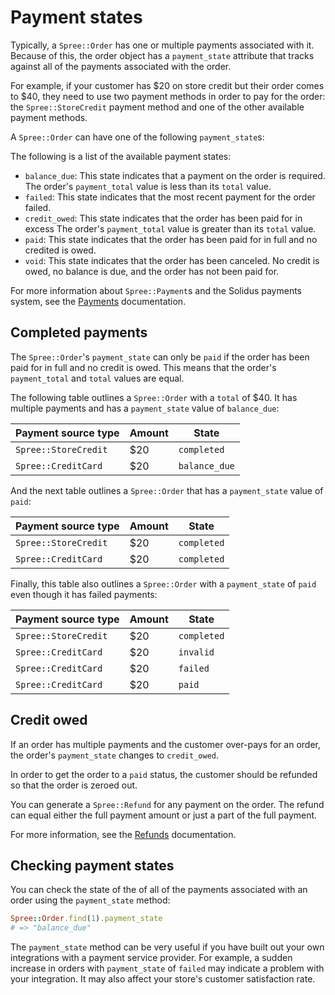 # Payment states

<!-- TODO:
  This article is a stub. It may need to be merged with another orders article
  in the future.
-->

Typically, a `Spree::Order` has one or multiple payments associated with it.
Because of this, the order object has a `payment_state` attribute that tracks
against all of the payments associated with the order.

For example, if your customer has $20 on store credit but their order comes to
$40, they need to use two payment methods in order to pay for the order: the
`Spree::StoreCredit` payment method and one of the other available payment
methods.

A `Spree::Order` can have one of the following `payment_state`s:

The following is a list of the available payment states:

- `balance_due`: This state indicates that a payment on the order is required.
  The order's `payment_total` value is less than its `total` value.
- `failed`: This state indicates that the most recent payment for the order
  failed.
- `credit_owed`: This state indicates that the order has been paid for in excess
  The order's `payment_total` value is greater than its `total` value.
- `paid`: This state indicates that the order has been paid for in full and no
  credited is owed.
- `void`: This state indicates that the order has been canceled. No credit is
  owed, no balance is due, and the order has not been paid for.

For more information about `Spree::Payment`s and the Solidus payments system,
see the [Payments][payments] documentation.

[payments]: ../payments/overview.html
[payment-sources]: ../payments/payment-sources.html

## Completed payments

The `Spree::Order`'s `payment_state` can only be `paid` if the order has been
paid for in full and no credit is owed. This means that the order's
`payment_total` and `total` values are equal.

The following table outlines a `Spree::Order` with a `total` of $40.  It has
multiple payments and has a `payment_state` value of `balance_due`:

| Payment source type  | Amount | State         |
|----------------------|--------|---------------|
| `Spree::StoreCredit` | $20    | `completed`   |
| `Spree::CreditCard`  | $20    | `balance_due` |

And the next table outlines a `Spree::Order` that has a `payment_state` value of
`paid`:

| Payment source type  | Amount | State         |
|----------------------|--------|---------------|
| `Spree::StoreCredit` | $20    | `completed`   |
| `Spree::CreditCard`  | $20    | `completed`   |

Finally, this table also outlines a `Spree::Order` with a `payment_state` of
`paid` even though it has failed payments:

| Payment source type  | Amount | State         |
|----------------------|--------|---------------|
| `Spree::StoreCredit` | $20    | `completed`   |
| `Spree::CreditCard`  | $20    | `invalid`     |
| `Spree::CreditCard`  | $20    | `failed`      |
| `Spree::CreditCard`  | $20    | `paid`        |

## Credit owed

If an order has multiple payments and the customer over-pays for an order, the
order's `payment_state` changes to `credit_owed`.

In order to get the order to a `paid` status, the customer should be refunded so
that the order is zeroed out.

You can generate a `Spree::Refund` for any payment on the order. The refund can
equal either the full payment amount or just a part of the full payment.

For more information, see the [Refunds][refunds] documentation.

[refunds]: ../payments/refunds.html

## Checking payment states

You can check the state of the of all of the payments associated with an order
using the `payment_state` method:

```ruby
Spree::Order.find(1).payment_state
# => "balance_due"
```

The `payment_state` method can be very useful if you have built out your own
integrations with a payment service provider. For example, a sudden increase in
orders with `payment_state` of `failed` may indicate a problem with your
integration. It may also affect your store's customer satisfaction rate.

<!-- TODO:
  Link to documentation about logging once it has been merged. payment_state
  would be a useful thing to log.
-->

<!-- TODO:
  Link to payment service providers article in this article once it is merged.
-->

[payment-service-providers]: ../payments/payment-service-providers.html
